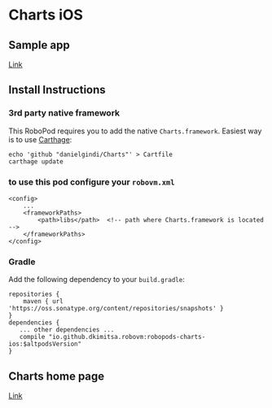# Charts iOS

## Sample app

[Link](https://github.com/dkimitsa/robovm-samples/tree/alt/robopods/charts/ios)

## Install Instructions

### 3rd party native framework
This RoboPod requires you to add the native `Charts.framework`. Easiest way is to use [Carthage](https://github.com/Carthage/Carthage#installing-carthage):
```
echo 'github "danielgindi/Charts"' > Cartfile
carthage update
```

### to use this pod configure your `robovm.xml`

```
<config>
    ...
    <frameworkPaths>
        <path>libs</path>  <!-- path where Charts.framework is located -->
    </frameworkPaths>
</config>
```

### Gradle

Add the following dependency to your `build.gradle`:

```
repositories {
    maven { url 'https://oss.sonatype.org/content/repositories/snapshots' }
}
dependencies {
   ... other dependencies ...
   compile "io.github.dkimitsa.robovm:robopods-charts-ios:$altpodsVersion"
}
```

## Charts home page

[Link](https://github.com/danielgindi/Charts)